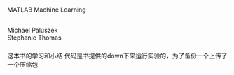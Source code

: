 #  
MATLAB Machine Learning
## 
Michael Paluszek  
Stephanie Thomas
###  
这本书的学习和小结
代码是书提供的down下来运行实验的，为了备份一个上传了一个压缩包
